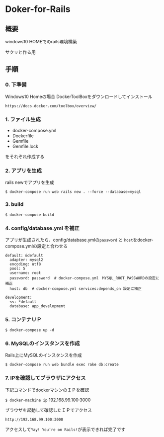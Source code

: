 # Doker-for-Rails
## 概要
windows10 HOMEでのrails環境構築

サクッと作る用

## 手順
### 0. 下準備
Windows10 Homeの場合
DockerToolBoxをダウンロードしてインストール

`https://docs.docker.com/toolbox/overview/`

### 1. ファイル生成
- docker-compose.yml
- Dockerfile
- Gemfile
- Gemfile.lock

をそれぞれ作成する

### 2. アプリを生成
rails newでアプリを生成

`$ docker-compose run web rails new . --force --database=mysql`

### 3. build
`$ docker-compose build`

### 4. config/database.yml を補正
アプリが生成されたら、config/database.ymlの`password` と `host`をdocker-compose.ymlの設定と合わせる

```
default: &default
  adapter: mysql2
  encoding: utf8
  pool: 5
  username: root
  password: password  # docker-compose.yml　MYSQL_ROOT_PASSWORDの設定に補正
  host: db  # docker-compose.yml services:depends_on 設定に補正

development:
  <<: *default
  database: app_development
```

### 5. コンテナＵＰ
`$ docker-compose up -d`

### 6. MySQLのインスタンスを作成
Rails上にMySQLのインスタンスを作成

`$ docker-compose run web bundle exec rake db:create`

### 7. IPを確認してブラウザにアクセス
下記コマンドでdockerマシンのＩＰを確認

`$ docker-machine ip` 192.168.99.100:3000

ブラウザを起動して確認したＩＰでアクセス

`http://192.168.99.100:3000`

アクセスして`Yay! You’re on Rails!`が表示できれば完了です
